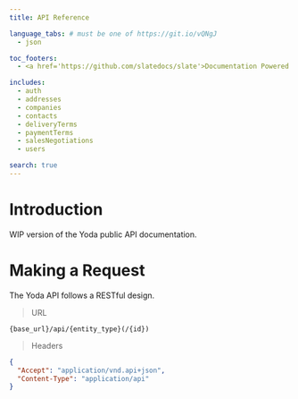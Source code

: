 ```yaml
---
title: API Reference

language_tabs: # must be one of https://git.io/vQNgJ
  - json

toc_footers:
  - <a href='https://github.com/slatedocs/slate'>Documentation Powered by Slate</a>

includes:
  - auth
  - addresses
  - companies
  - contacts
  - deliveryTerms
  - paymentTerms
  - salesNegotiations
  - users

search: true
---
```


# Introduction

WIP version of the Yoda public API documentation. 

# Making a Request

The Yoda API follows a RESTful design.

> URL

```
{base_url}/api/{entity_type}(/{id})
```

> Headers

```json
{
  "Accept": "application/vnd.api+json",
  "Content-Type": "application/api"
}
```
